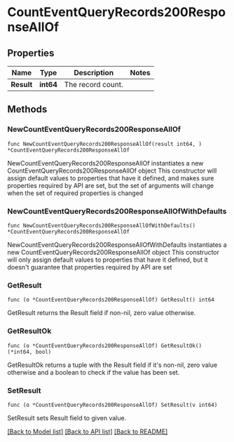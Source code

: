 # CountEventQueryRecords200ResponseAllOf

## Properties

Name | Type | Description | Notes
------------ | ------------- | ------------- | -------------
**Result** | **int64** | The record count. | 

## Methods

### NewCountEventQueryRecords200ResponseAllOf

`func NewCountEventQueryRecords200ResponseAllOf(result int64, ) *CountEventQueryRecords200ResponseAllOf`

NewCountEventQueryRecords200ResponseAllOf instantiates a new CountEventQueryRecords200ResponseAllOf object
This constructor will assign default values to properties that have it defined,
and makes sure properties required by API are set, but the set of arguments
will change when the set of required properties is changed

### NewCountEventQueryRecords200ResponseAllOfWithDefaults

`func NewCountEventQueryRecords200ResponseAllOfWithDefaults() *CountEventQueryRecords200ResponseAllOf`

NewCountEventQueryRecords200ResponseAllOfWithDefaults instantiates a new CountEventQueryRecords200ResponseAllOf object
This constructor will only assign default values to properties that have it defined,
but it doesn't guarantee that properties required by API are set

### GetResult

`func (o *CountEventQueryRecords200ResponseAllOf) GetResult() int64`

GetResult returns the Result field if non-nil, zero value otherwise.

### GetResultOk

`func (o *CountEventQueryRecords200ResponseAllOf) GetResultOk() (*int64, bool)`

GetResultOk returns a tuple with the Result field if it's non-nil, zero value otherwise
and a boolean to check if the value has been set.

### SetResult

`func (o *CountEventQueryRecords200ResponseAllOf) SetResult(v int64)`

SetResult sets Result field to given value.



[[Back to Model list]](../README.md#documentation-for-models) [[Back to API list]](../README.md#documentation-for-api-endpoints) [[Back to README]](../README.md)


